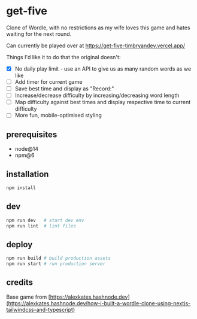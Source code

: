 # get-five

Clone of Wordle, with no restrictions as my wife loves this game and hates waiting for the next round.

Can currently be played over at https://get-five-timbryandev.vercel.app/

Things I'd like it to do that the original doesn't:

- [x] No daily play limit - use an API to give us as many random words as we like
- [ ] Add timer for current game
- [ ] Save best time and display as "Record:"
- [ ] Increase/decrease difficulty by increasing/decreasing word length
- [ ] Map difficulty against best times and display respective time to current difficulty
- [ ] More fun, mobile-optimised styling

## prerequisites

- node@14
- npm@6

## installation

```bash
npm install
```

## dev

```bash
npm run dev   # start dev env
npm run lint  # lint files
```

## deploy

```bash
npm run build # build production assets
npm run start # run production server
```

## credits

Base game from [https://alexkates.hashnode.dev](https://alexkates.hashnode.dev/how-i-built-a-wordle-clone-using-nextjs-tailwindcss-and-typescript)
